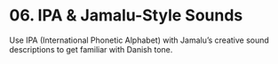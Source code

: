 # 06. IPA & Jamalu-Style Sounds

Use IPA (International Phonetic Alphabet) with Jamalu’s creative sound descriptions to get familiar with Danish tone.
